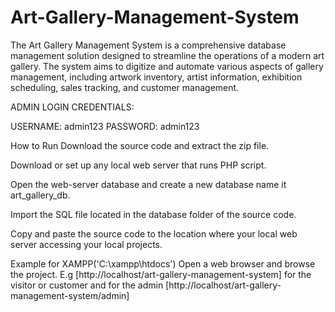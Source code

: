 # Art-Gallery-Management-System
The Art Gallery Management System is a comprehensive database management solution designed to streamline the operations of a modern art gallery. The system aims to digitize and automate various aspects of gallery management, including artwork inventory, artist information, exhibition scheduling, sales tracking, and customer management.

ADMIN LOGIN CREDENTIALS:

USERNAME: admin123 
PASSWORD: admin123

How to Run Download the source code and extract the zip file. 

Download or set up any local web server that runs PHP script. 

Open the web-server database and create a new database name it art_gallery_db. 

Import the SQL file located in the database folder of the source code. 

Copy and paste the source code to the location where your local web server accessing your local projects. 

Example for XAMPP('C:\xampp\htdocs') Open a web browser and browse the project. E.g [http://localhost/art-gallery-management-system] for the visitor or customer and for the admin [http://localhost/art-gallery-management-system/admin]
